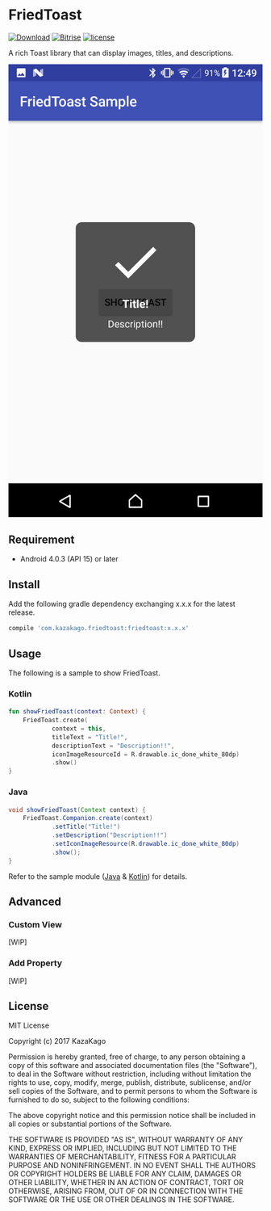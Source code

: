 FriedToast
====

[![Download](https://api.bintray.com/packages/kazakago/maven/friedtoast/images/download.svg)](https://bintray.com/kazakago/maven/friedtoast/_latestVersion)
[![Bitrise](https://www.bitrise.io/app/436ed4113cb15072.svg?token=5I58EK088C0wp3UWmf75qA&branch=master)]()
[![license](https://img.shields.io/github/license/kazakago/friedtoast.svg)](LICENSE.md)

A rich Toast library that can display images, titles, and descriptions.

![./Artwork/screenshot.jpg](./Artwork/screenshot.jpg)

## Requirement

- Android 4.0.3 (API 15) or later

## Install

Add the following gradle dependency exchanging x.x.x for the latest release.

```groovy
compile 'com.kazakago.friedtoast:friedtoast:x.x.x'
```

## Usage

The following is a sample to show FriedToast.

### Kotlin

```kotlin
fun showFriedToast(context: Context) {
    FriedToast.create(
            context = this,
            titleText = "Title!",
            descriptionText = "Description!!",
            iconImageResourceId = R.drawable.ic_done_white_80dp)
            .show()
}
```

### Java

```java
void showFriedToast(Context context) {
    FriedToast.Companion.create(context)
            .setTitle("Title!")
            .setDescription("Description!!")
            .setIconImageResource(R.drawable.ic_done_white_80dp)
            .show();
}
```

Refer to the sample module ([Java](https://github.com/KazaKago/FriedToast/tree/master/samplejava) & [Kotlin](https://github.com/KazaKago/FriedToast/tree/master/samplekotlin)) for details.

## Advanced

### Custom View

[WIP]

### Add Property

[WIP]

## License
MIT License

Copyright (c) 2017 KazaKago

Permission is hereby granted, free of charge, to any person obtaining a copy
of this software and associated documentation files (the "Software"), to deal
in the Software without restriction, including without limitation the rights
to use, copy, modify, merge, publish, distribute, sublicense, and/or sell
copies of the Software, and to permit persons to whom the Software is
furnished to do so, subject to the following conditions:

The above copyright notice and this permission notice shall be included in all
copies or substantial portions of the Software.

THE SOFTWARE IS PROVIDED "AS IS", WITHOUT WARRANTY OF ANY KIND, EXPRESS OR
IMPLIED, INCLUDING BUT NOT LIMITED TO THE WARRANTIES OF MERCHANTABILITY,
FITNESS FOR A PARTICULAR PURPOSE AND NONINFRINGEMENT. IN NO EVENT SHALL THE
AUTHORS OR COPYRIGHT HOLDERS BE LIABLE FOR ANY CLAIM, DAMAGES OR OTHER
LIABILITY, WHETHER IN AN ACTION OF CONTRACT, TORT OR OTHERWISE, ARISING FROM,
OUT OF OR IN CONNECTION WITH THE SOFTWARE OR THE USE OR OTHER DEALINGS IN THE
SOFTWARE.
